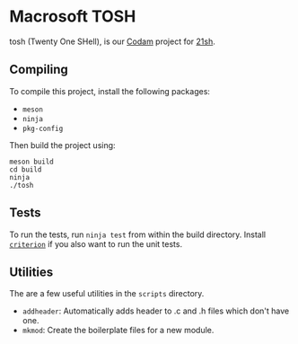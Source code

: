 # Macrosoft TOSH

tosh (Twenty One SHell), is our [Codam] project for [21sh].

[Codam]: https://www.codam.nl/en/
[21sh]: https://web.archive.org/web/20200219161628/https://cdn.intra.42.fr/pdf/pdf/3512/21sh.en.pdf

## Compiling

To compile this project, install the following packages:

- `meson`
- `ninja`
- `pkg-config`

Then build the project using:

```
meson build
cd build
ninja
./tosh
```

## Tests

To run the tests, run `ninja test` from within the build directory. Install
[`criterion`](https://github.com/Snaipe/Criterion) if you also want to run the
unit tests.

## Utilities

The are a few useful utilities in the `scripts` directory.
- `addheader`: Automatically adds header to .c and .h files which don't have
  one.
- `mkmod`: Create the boilerplate files for a new module.
